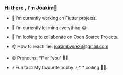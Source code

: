 ### Hi there , I'm Joakim👋



- 🔭 I’m currently working on Flutter projects.
- 🌱 I’m currently learning everything 😂

- 👯 I’m looking to collaborate on Open Source Projects.
- 📫 How to reach me: joakimbwire23@gmail.com
- 😄 Pronouns: “I” or “you” 🤣🤣
- ⚡ Fun fact: My favourite hobby is;* * coding 🐱‍💻.


